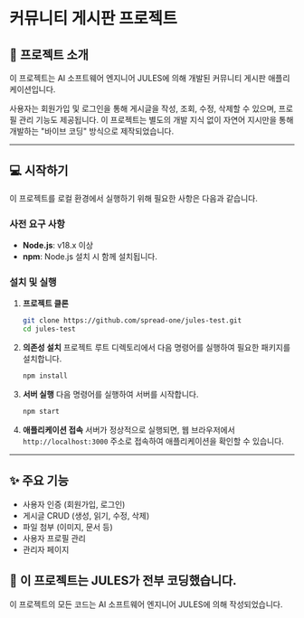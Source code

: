# 커뮤니티 게시판 프로젝트

## 📖 프로젝트 소개

이 프로젝트는 AI 소프트웨어 엔지니어 JULES에 의해 개발된 커뮤니티 게시판 애플리케이션입니다.

사용자는 회원가입 및 로그인을 통해 게시글을 작성, 조회, 수정, 삭제할 수 있으며, 프로필 관리 기능도 제공됩니다. 이 프로젝트는 별도의 개발 지식 없이 자연어 지시만을 통해 개발하는 "바이브 코딩" 방식으로 제작되었습니다.

---

## 💻 시작하기

이 프로젝트를 로컬 환경에서 실행하기 위해 필요한 사항은 다음과 같습니다.

### 사전 요구 사항

- **Node.js**: v18.x 이상
- **npm**: Node.js 설치 시 함께 설치됩니다.

### 설치 및 실행

1.  **프로젝트 클론**
    ```bash
    git clone https://github.com/spread-one/jules-test.git
    cd jules-test
    ```

2.  **의존성 설치**
    프로젝트 루트 디렉토리에서 다음 명령어를 실행하여 필요한 패키지를 설치합니다.
    ```bash
    npm install
    ```

3.  **서버 실행**
    다음 명령어를 실행하여 서버를 시작합니다.
    ```bash
    npm start
    ```

4.  **애플리케이션 접속**
    서버가 정상적으로 실행되면, 웹 브라우저에서 `http://localhost:3000` 주소로 접속하여 애플리케이션을 확인할 수 있습니다.

---

## ✨ 주요 기능

-   사용자 인증 (회원가입, 로그인)
-   게시글 CRUD (생성, 읽기, 수정, 삭제)
-   파일 첨부 (이미지, 문서 등)
-   사용자 프로필 관리
-   관리자 페이지

## 🤖 이 프로젝트는 JULES가 전부 코딩했습니다.
이 프로젝트의 모든 코드는 AI 소프트웨어 엔지니어 JULES에 의해 작성되었습니다.
